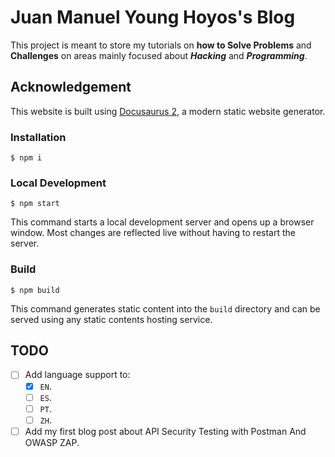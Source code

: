 # Juan Manuel Young Hoyos's Blog

This project is meant to store my tutorials on **how to Solve Problems** and **Challenges** on areas mainly focused about ***Hacking*** and ***Programming***.

## Acknowledgement

This website is built using [Docusaurus 2](https://docusaurus.io/), a modern static website generator.

### Installation

```
$ npm i
```

### Local Development

```
$ npm start
```

This command starts a local development server and opens up a browser window. Most changes are reflected live without having to restart the server.

### Build

```
$ npm build
```

This command generates static content into the `build` directory and can be served using any static contents hosting service.

## TODO

- [ ] Add language support to:
  - [x] `EN`.
  - [ ] `ES`.
  - [ ] `PT`.
  - [ ] `ZH`.
- [ ] Add my first blog post about API Security Testing with Postman And OWASP ZAP.